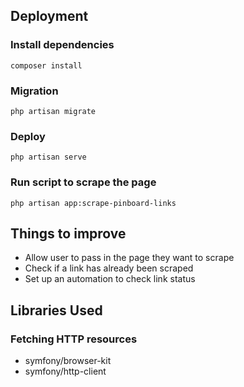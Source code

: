 ## Deployment 

### Install dependencies
```
composer install
```

### Migration
```
php artisan migrate
```

### Deploy
```
php artisan serve
```

### Run script to scrape the page
```
php artisan app:scrape-pinboard-links
```

## Things to improve
* Allow user to pass in the page they want to scrape
* Check if a link has already been scraped
* Set up an automation to check link status

## Libraries Used
### Fetching HTTP resources 
* symfony/browser-kit
* symfony/http-client
